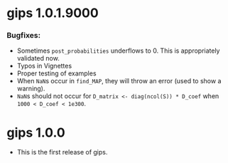 # gips 1.0.1.9000

### Bugfixes:

* Sometimes `post_probabilities` underflows to 0. This is appropriately validated now.
* Typos in Vignettes
* Proper testing of examples
* When `NaN`s occur in `find_MAP`, they will throw an error (used to show a warning).
* `NaN`s should not occur for `D_matrix <- diag(ncol(S)) * D_coef` when `1000 < D_coef < 1e300`.


# gips 1.0.0

* This is the first release of gips.
